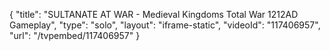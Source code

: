 {
    "title": "SULTANATE AT WAR - Medieval Kingdoms Total War 1212AD Gameplay",
    "type": "solo",
    "layout": "iframe-static",
    "videoId": "117406957",
    "url": "\/tvpembed\/117406957"
}